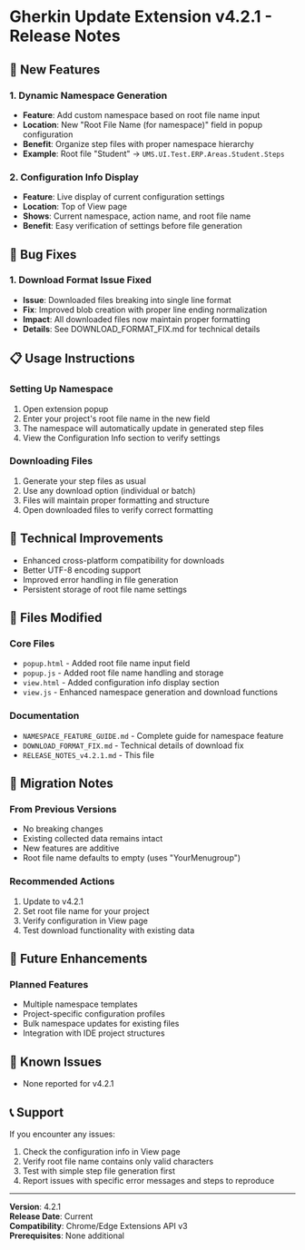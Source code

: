 # Gherkin Update Extension v4.2.1 - Release Notes

## 🚀 New Features

### 1. Dynamic Namespace Generation
- **Feature**: Add custom namespace based on root file name input
- **Location**: New "Root File Name (for namespace)" field in popup configuration
- **Benefit**: Organize step files with proper namespace hierarchy
- **Example**: Root file "Student" → `UMS.UI.Test.ERP.Areas.Student.Steps`

### 2. Configuration Info Display
- **Feature**: Live display of current configuration settings
- **Location**: Top of View page
- **Shows**: Current namespace, action name, and root file name
- **Benefit**: Easy verification of settings before file generation

## 🐛 Bug Fixes

### 1. Download Format Issue Fixed
- **Issue**: Downloaded files breaking into single line format
- **Fix**: Improved blob creation with proper line ending normalization
- **Impact**: All downloaded files now maintain proper formatting
- **Details**: See DOWNLOAD_FORMAT_FIX.md for technical details

## 📋 Usage Instructions

### Setting Up Namespace
1. Open extension popup
2. Enter your project's root file name in the new field
3. The namespace will automatically update in generated step files
4. View the Configuration Info section to verify settings

### Downloading Files
1. Generate your step files as usual
2. Use any download option (individual or batch)
3. Files will maintain proper formatting and structure
4. Open downloaded files to verify correct formatting

## 🔧 Technical Improvements

- Enhanced cross-platform compatibility for downloads
- Better UTF-8 encoding support
- Improved error handling in file generation
- Persistent storage of root file name settings

## 📁 Files Modified

### Core Files
- `popup.html` - Added root file name input field
- `popup.js` - Added root file name handling and storage
- `view.html` - Added configuration info display section
- `view.js` - Enhanced namespace generation and download functions

### Documentation
- `NAMESPACE_FEATURE_GUIDE.md` - Complete guide for namespace feature
- `DOWNLOAD_FORMAT_FIX.md` - Technical details of download fix
- `RELEASE_NOTES_v4.2.1.md` - This file

## 🔄 Migration Notes

### From Previous Versions
- No breaking changes
- Existing collected data remains intact
- New features are additive
- Root file name defaults to empty (uses "YourMenugroup")

### Recommended Actions
1. Update to v4.2.1
2. Set root file name for your project
3. Verify configuration in View page
4. Test download functionality with existing data

## 🎯 Future Enhancements

### Planned Features
- Multiple namespace templates
- Project-specific configuration profiles
- Bulk namespace updates for existing files
- Integration with IDE project structures

## 🐛 Known Issues

- None reported for v4.2.1

## 📞 Support

If you encounter any issues:
1. Check the configuration info in View page
2. Verify root file name contains only valid characters
3. Test with simple step file generation first
4. Report issues with specific error messages and steps to reproduce

---

**Version**: 4.2.1  
**Release Date**: Current  
**Compatibility**: Chrome/Edge Extensions API v3  
**Prerequisites**: None additional
